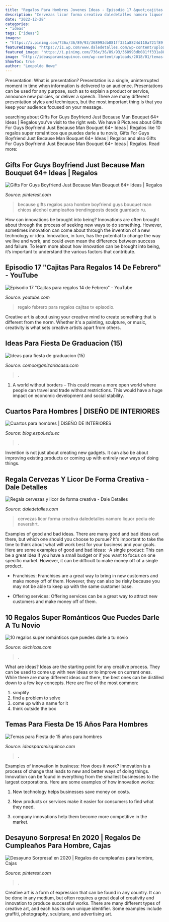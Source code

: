 ```yaml
---
title: "Regalos Para Hombres Jovenes Ideas - Episodio 17 &quot;cajitas Para Regalos 14 De Febrero&quot;"
description: "Cervezas licor forma creativa daledetalles namoro liquor pediu ele nevershrt"
date: "2022-12-28"
categories:
- "ideas"
tags: ["ideas"]
images:
- "https://i.pinimg.com/736x/36/89/93/368993db081ff331a8824d110a721f89.jpg"
featuredImage: "https://i1.wp.com/www.daledetalles.com/wp-content/uploads/2017/05/regala-cervezas-y-licor-de-forma-creativa10.jpg?resize=564%2C751"
featured_image: "https://i.pinimg.com/736x/36/89/93/368993db081ff331a8824d110a721f89.jpg"
image: "http://ideasparamisquince.com/wp-content/uploads/2018/01/temas-15-anos-para-hombres.jpg"
ShowToc: true
author: "Leopoldo Howe"
---
```



Presentation: What is presentation?
Presentation is a single, uninterrupted moment in time when information is delivered to an audience. Presentations can be used for any purpose, such as to explain a product or service, announce new policies, or deliver a speech. There are many different presentation styles and techniques, but the most important thing is that you keep your audience focused on your message.

	

		
searching about Gifts For Guys Boyfriend Just Because Man Bouquet 64+ Ideas | Regalos you've visit to the right web. We have 8 Pictures about Gifts For Guys Boyfriend Just Because Man Bouquet 64+ Ideas | Regalos like 10 regalos super románticos que puedes darle a tu novio, Gifts For Guys Boyfriend Just Because Man Bouquet 64+ Ideas | Regalos and also Gifts For Guys Boyfriend Just Because Man Bouquet 64+ Ideas | Regalos. Read more:
		
    
## Gifts For Guys Boyfriend Just Because Man Bouquet 64+ Ideas | Regalos

<img loading=lazy src="https://i.pinimg.com/736x/36/89/93/368993db081ff331a8824d110a721f89.jpg" onerror="this.onerror=null;this.src='https://tse2.mm.bing.net/th?id=OIP.ssGILRedG452e6P9eYO6hQAAAA&amp;pid=15.1';" alt="Gifts For Guys Boyfriend Just Because Man Bouquet 64+ Ideas | Regalos">

_Source: pinterest.com_

>because gifts regalos para hombre boyfriend guys bouquet man chicos alcohol cumpleaños trendingposts desde guardado ru. 

	

How can innovations be brought into being?
Innovations are often brought about through the process of seeking new ways to do something. However, sometimes innovation can come about through the invention of a new technology or idea. Innovation, in turn, has the potential to change the way we live and work, and could even mean the difference between success and failure. To learn more about how innovation can be brought into being, it’s important to understand the various factors that contribute.

    
## Episodio 17 &quot;Cajitas Para Regalos 14 De Febrero&quot; - YouTube

<img loading=lazy src="http://i.ytimg.com/vi/QNEOvaTPqAg/maxresdefault.jpg" onerror="this.onerror=null;this.src='https://tse1.mm.bing.net/th?id=OIP.Tz8HUSjAkSE-gsHAm66gJAHaEK&amp;pid=15.1';" alt="Episodio 17 &quot;Cajitas para regalos 14 de Febrero&quot; - YouTube">

_Source: youtube.com_

>regalo febrero para regalos cajitas tv episodio. 

	

Creative art is about using your creative mind to create something that is different from the norm. Whether it's a painting, sculpture, or music, creativity is what sets creative artists apart from others.

    
## Ideas Para Fiesta De Graduacion (15)

<img loading=lazy src="https://comoorganizarlacasa.com/wp-content/uploads/2016/05/Ideas-para-fiesta-de-graduacion-15.jpg" onerror="this.onerror=null;this.src='https://tse2.mm.bing.net/th?id=OIP.9dOjyxse0ulPpwoQvoSDsgHaKe&amp;pid=15.1';" alt="Ideas para fiesta de graduacion (15)">

_Source: comoorganizarlacasa.com_

>. 

	

1. A world without borders – This could mean a more open world where people can travel and trade without restrictions. This would have a huge impact on economic development and social stability. 

    
## Cuartos Para Hombres | DISEÑO DE INTERIORES

<img loading=lazy src="http://blog.espol.edu.ec/majorami/files/2011/05/dormitorio-para-hombres-cuartos-para-varones.jpg" onerror="this.onerror=null;this.src='https://tse1.mm.bing.net/th?id=OIP.wNCcB3_3SSh17vOw6t4GHwHaE6&amp;pid=15.1';" alt="Cuartos para hombres | DISEÑO DE INTERIORES">

_Source: blog.espol.edu.ec_

>. 

	

Invention is not just about creating new gadgets. It can also be about improving existing products or coming up with entirely new ways of doing things.

    
## Regala Cervezas Y Licor De Forma Creativa - Dale Detalles

<img loading=lazy src="https://i1.wp.com/www.daledetalles.com/wp-content/uploads/2017/05/regala-cervezas-y-licor-de-forma-creativa10.jpg?resize=564%2C751" onerror="this.onerror=null;this.src='https://tse1.mm.bing.net/th?id=OIP.iH_RD91Wmf0YQURrYAT9JwHaJ3&amp;pid=15.1';" alt="Regala cervezas y licor de forma creativa - Dale Detalles">

_Source: daledetalles.com_

>cervezas licor forma creativa daledetalles namoro liquor pediu ele nevershrt. 

	

Examples of good and bad ideas.
There are many good and bad ideas out there, but which one should you choose to pursue? It's important to take the time to think about what will work best for your business and your goals. Here are some examples of good and bad ideas: 
-A single product: This can be a great idea if you have a small budget or if you want to focus on one specific market. However, it can be difficult to make money off of a single product.

- Franchises: Franchises are a great way to bring in new customers and make money off of them. However, they can also be risky because you may not be able to keep up with the same customer base.

- Offering services: Offering services can be a great way to attract new customers and make money off of them.

    
## 10 Regalos Super Románticos Que Puedes Darle A Tu Novio

<img loading=lazy src="https://www.okchicas.com/wp-content/uploads/2016/12/Regalos-para-tu-novio-4.jpg" onerror="this.onerror=null;this.src='https://tse3.mm.bing.net/th?id=OIP.aZJ5kW85Phxn35oq38esjwHaU8&amp;pid=15.1';" alt="10 regalos super románticos que puedes darle a tu novio">

_Source: okchicas.com_

>. 

	

What are ideas?
Ideas are the starting point for any creative process. They can be used to come up with new ideas or to improve on current ones. While there are many different ideas out there, the best ones can be distilled down to a few key concepts. Here are five of the most common:
1. simplify
2. find a problem to solve
3. come up with a name for it
4. think outside the box

    
## Temas Para Fiesta De 15 Años Para Hombres

<img loading=lazy src="http://ideasparamisquince.com/wp-content/uploads/2018/01/temas-15-anos-para-hombres.jpg" onerror="this.onerror=null;this.src='https://tse2.mm.bing.net/th?id=OIP.ggv6X9FMWBeRnQFbzrRUOwHaXV&amp;pid=15.1';" alt="Temas para Fiesta de 15 años para hombres">

_Source: ideasparamisquince.com_

>. 

	

Examples of innovation in business: How does it work?
Innovation is a process of change that leads to new and better ways of doing things. Innovation can be found in everything from the smallest businesses to the largest corporations. Here are some examples of how innovation works:
1. New technology helps businesses save money on costs.

2. New products or services make it easier for consumers to find what they need.

3. company innovations help them become more competitive in the market.


    
## Desayuno Sorpresa! En 2020 | Regalos De Cumpleaños Para Hombre, Cajas

<img loading=lazy src="https://i.pinimg.com/736x/47/01/bf/4701bfb8553c7662c920bc083f75fe39.jpg" onerror="this.onerror=null;this.src='https://tse1.mm.bing.net/th?id=OIP._PfQNqV46QXpcMpwUtBFjwHaOP&amp;pid=15.1';" alt="Desayuno Sorpresa! en 2020 | Regalos de cumpleaños para hombre, Cajas">

_Source: pinterest.com_

>. 

	

Creative art is a form of expression that can be found in any country. It can be done in any medium, but often requires a great deal of creativity and innovation to produce successful works. There are many different types of creative art, and each has its own unique identifier. Some examples include graffiti, photography, sculpture, and advertising art.

